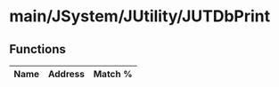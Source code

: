 # main/JSystem/JUtility/JUTDbPrint

## Functions

| Name | Address | Match % |
|------|---------|---------|